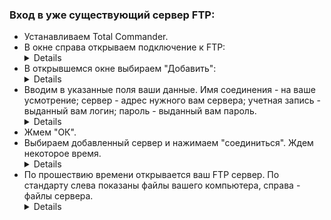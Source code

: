 ### Вход в уже существующий сервер FTP:
* Устанавливаем Total Commander.
* В окне справа открываем подключение к FTP:<details>
![](https://i.yapx.ru/DWVMy.png)
![](https://i.yapx.ru/DWVCP.png)</details>
* В открывшемся окне выбираем "Добавить":<details>
![](https://i.yapx.ru/DWVCQ.png)</details>
* Вводим в указанные поля ваши данные. Имя соединения - на ваше усмотрение; сервер - адрес нужного вам сервера; учетная запись - выданный вам логин; пароль  - выданный вам пароль. <details>
![](https://i.yapx.ru/DWVCR.png)</details>
* Жмем "ОК".
* Выбираем добавленный сервер и нажимаем "соединиться". Ждем некоторое время.<details>
![](https://i.yapx.ru/DWVCS.png)</details>
* По прошествию времени открывается ваш FTP сервер. По стандарту слева показаны файлы вашего компьютера, справа - файлы сервера.<details>
![](https://i.yapx.ru/DWVCU.png)</details>
